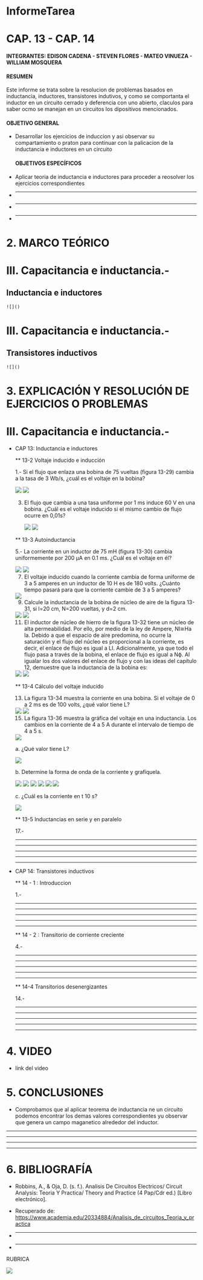 # InformeTarea

# CAP. 13 - CAP. 14

#### INTEGRANTES: EDISON CADENA - STEVEN FLORES - MATEO VINUEZA - WILLIAM MOSQUERA

#### RESUMEN

Este informe se trata sobre la resolucion de problemas basados en inductancia, inductores, transistores indutivos, y como se comportanta el inductor en un circuito cerrado y deferencia con uno abierto, claculos para saber ocmo se manejan en un circuitos los dipositivos mencionados.  

 #### OBJETIVO GENERAL
* Desarrollar los ejercicios de induccion y asi observar su compartamiento o praton para continuar con la palicacion de la inductancia e inductores en un circuito                                                                                                                                                                                 
 
  #### OBJETIVOS ESPECÍFICOS

* Aplicar teoria de inductancia e inductores para proceder a reosolver los ejercicios correspondientes

* ----------------------------------

* --------------------------------

* ------------------------------

# 2. MARCO TEÓRICO

# III. Capacitancia e inductancia.-

  ## Inductancia e inductores

    ![]()

# III. Capacitancia e inductancia.-

  ## Transistores inductivos

    ![]()
    

# 3. EXPLICACIÓN Y RESOLUCIÓN DE EJERCICIOS O PROBLEMAS
  
  # III. Capacitancia e inductancia.-
  
   * CAP 13: Inductancia e inductores
   
     ** 13-2 Voltaje inducido e inducción
      
      1.- Si el flujo que enlaza una bobina de 75 vueltas (figura 13-29) cambia a la tasa de 3 Wb/s, ¿cuál es el voltaje en la bobina? 

        <img src="imagenes/cap13/Captura.PNG">

        <img src="imagenes/cap13/Captura1.PNG">

     3. El flujo que cambia a una tasa uniforme por 1 ms induce 60 V en una bobina. ¿Cuál es el voltaje inducido si el mismo cambio de flujo ocurre en 0,01s?

        <img src="imagenes/cap13/Captura2.PNG">

        <img src="imagenes/cap13/Captura3.PNG">
       
     ** 13-3 Autoinductancia
      
      5.- La corriente en un inductor de 75 mH (figura 13-30) cambia uniformemente por 200 µA en 0.1 ms. ¿Cuál es el voltaje en él? 

        <img src="imagenes/cap13/Captura4.PNG">

        <img src="imagenes/cap13/Captura5.PNG">

      7. El voltaje inducido cuando la corriente cambia de forma uniforme de 3 a 5 amperes en un inductor de 10 H es de 180 volts. ¿Cuánto tiempo pasará para que la corriente cambie de 3 a 5 amperes? 

       <img src="imagenes/cap13/Captura6.PNG">

      9. Calcule la inductancia de la bobina de núcleo de aire de la figura 13-31, si l=20 cm, N=200 vueltas, y d=2 cm. 

       <img src="imagenes/cap13/Captura7.PNG">

       <img src="imagenes/cap13/Captura8.PNG">

      11. El inductor de núcleo de hierro de la figura 13-32 tiene un núcleo de alta permeabilidad. Por ello, por medio de la ley de Ampere, NI≅Ha la. Debido a que el espacio de aire predomina, no ocurre la saturación y el flujo del núcleo es proporcional a la corriente, es decir, el enlace de flujo es igual a LI. Adicionalmente, ya que todo el flujo pasa a través de la bobina, el enlace de flujo es igual a Nϕ. Al igualar los dos valores del enlace de flujo y con las ideas del capítulo 12, demuestre que la inductancia de la bobina es:

       <img src="imagenes/cap13/Captura9.PNG">

       <img src="imagenes/cap13/Captura10.PNG">

       ** 13-4 Cálculo del voltaje inducido
       
       13. La figura 13-34 muestra la corriente en una bobina. Si el voltaje de 0 a 2 ms es de 100 volts, ¿qué valor tiene L?

        <img src="imagenes/cap13/Captura11.PNG">

        <img src="imagenes/cap13/Captura12.PNG">

       15. La figura 13-36 muestra la gráfica del voltaje en una inductancia. Los cambios en la corriente de 4 a 5 A durante el intervalo de tiempo de 4 a 5 s.

        <img src="imagenes/cap13/Captura13.PNG">

       a. ¿Qué valor tiene L? 

        <img src="imagenes/cap13/Captura14.PNG">

       b. Determine la forma de onda de la corriente y grafíquela. 

        <img src="imagenes/cap13/Captura15.PNG">

        <img src="imagenes/cap13/Captura16.PNG">

        <img src="imagenes/cap13/Captura17.PNG">

        <img src="imagenes/cap13/Captura18.PNG">

        <img src="imagenes/cap13/Captura19.PNG">

        <img src="imagenes/cap13/Captura20.PNG">

       c. ¿Cuál es la corriente en t 10 s? 

        <img src="imagenes/cap13/Captura21.PNG">
       
       ** 13-5 Inductancias en serie y en paralelo
       
       17.-
       
       -----------------------
       -----------------------
       --------------------------
       ------------------------
       -----------------------
       
       
       
  
   * CAP 14: Transistores inductivos
   
      ** 14 - 1 : Introduccion
      
      1.-
      
      ------------------------------
      ------------------------------
      ------------------------------
      ------------------------------
      -------------------------------
      
      ** 14 - 2 : Transitorio de corriente creciente
      
      4.-
      
      ------------------------------
      ------------------------------
      ------------------------------
      ------------------------------
      -------------------------------
      
      ** 14-4 Transitorios desenergizantes
      
      14.-
      
      ------------------------------
      ------------------------------
      ------------------------------
      ------------------------------
      -------------------------------
      
 # 4. VIDEO

  * link del video
  
 # 5. CONCLUSIONES
 
 * Comprobamos que al aplicar teorema de inductancia ne un circuito podemos encontrar los demas valores correspondientes yu observar que genera un campo maganetico alrededor del inductor.
  -------------------------------------
  ------------------------------------
  ---------------------------------
  -----------------------------------
  
 # 6. BIBLIOGRAFÍA


* Robbins, A., & Oja, D. (s. f.). Analisis De Circuitos Electricos/ Circuit Analysis: Teoria Y Practica/ Theory and Practice (4 Pap/Cdr ed.) [Libro electrónico]. 

* Recuperado de: https://www.academia.edu/20334884/Analisis_de_circuitos_Teoria_y_practica

* -------------------------------------------------

* --------------------------------------------------


RUBRICA

![](https://github.com/doalulema/InformeTarea/blob/main/Tarea.png)

      
  
  


